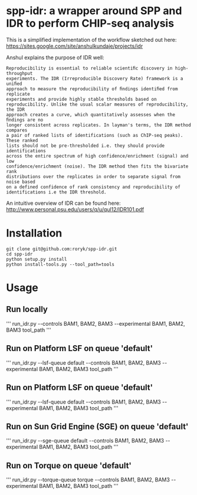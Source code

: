 # spp-idr: a wrapper around SPP and IDR to perform CHIP-seq analysis
This is a simplified implementation of the workflow sketched out here:
https://sites.google.com/site/anshulkundaje/projects/idr

Anshul explains the purpose of IDR well:
```
Reproducibility is essential to reliable scientiﬁc discovery in high-throughput
experiments. The IDR (Irreproducible Discovery Rate) framework is a uniﬁed
approach to measure the reproducibility of ﬁndings identiﬁed from replicate
experiments and provide highly stable thresholds based on
reproducibility. Unlike the usual scalar measures of reproducibility, the IDR
approach creates a curve, which quantitatively assesses when the ﬁndings are no
longer consistent across replicates. In layman's terms, the IDR method compares
a pair of ranked lists of identifications (such as ChIP-seq peaks). These ranked
lists should not be pre-thresholded i.e. they should provide identifications
across the entire spectrum of high confidence/enrichment (signal) and low
confidence/enrichment (noise). The IDR method then fits the bivariate rank
distributions over the replicates in order to separate signal from noise based
on a defined confidence of rank consistency and reproducibility of
identifications i.e the IDR threshold.
```

An intuitive overview of IDR can be found here:
http://www.personal.psu.edu/users/q/u/qul12/IDR101.pdf

# Installation
```
git clone git@github.com:roryk/spp-idr.git
cd spp-idr
python setup.py install
python install-tools.py --tool_path=tools
```
# Usage
## Run locally
'''
run_idr.py --controls BAM1, BAM2, BAM3 --experimental BAM1, BAM2, BAM3 tool_path
'''

## Run on Platform LSF on queue 'default'
'''
run_idr.py --lsf-queue default --controls BAM1, BAM2, BAM3 --experimental BAM1, BAM2, BAM3 tool_path
'''

## Run on Platform LSF on queue 'default'
'''
run_idr.py --lsf-queue default --controls BAM1, BAM2, BAM3 --experimental BAM1, BAM2, BAM3 tool_path
'''

## Run on Sun Grid Engine (SGE) on queue 'default'
'''
run_idr.py --sge-queue default --controls BAM1, BAM2, BAM3 --experimental BAM1, BAM2, BAM3 tool_path
'''

## Run on Torque on queue 'default'
'''
run_idr.py --torque-queue torque --controls BAM1, BAM2, BAM3 --experimental BAM1, BAM2, BAM3 tool_path
'''
